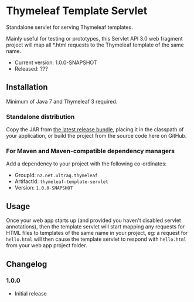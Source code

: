
Thymeleaf Template Servlet
==========================

Standalone servlet for serving Thymeleaf templates.

Mainly useful for testing or prototypes, this Servlet API 3.0 web fragment
project will map all \*.html requests to the Thymeleaf template of the same
name.

 - Current version: 1.0.0-SNAPSHOT
 - Released: ???


Installation
------------

Minimum of Java 7 and Thymeleaf 3 required.

### Standalone distribution
Copy the JAR from [the latest release bundle](https://github.com/ultraq/thymeleaf-template-servlet/releases),
placing it in the classpath of your application, or build the project from the
source code here on GitHub.

### For Maven and Maven-compatible dependency managers
Add a dependency to your project with the following co-ordinates:

 - GroupId: `nz.net.ultraq.thymeleaf`
 - ArtifactId: `thymeleaf-template-servlet`
 - Version: `1.0.0-SNAPSHOT`


Usage
-----

Once your web app starts up (and provided you haven't disabled servlet
annotations), then the template servlet will start mapping any requests for HTML
files to templates of the same name in your project, eg: a request for `hello.html`
will then cause the template servlet to respond with `hello.html` from your web
app project folder.


Changelog
---------

### 1.0.0
 - Initial release
